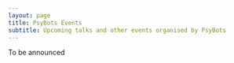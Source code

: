 ```yaml
---
layout: page
title: PsyBots Events
subtitle: Upcoming talks and other events organised by PsyBots
---
```


To be announced
